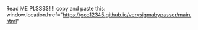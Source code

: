 Read ME PLSSSS!!!! 
copy and paste this:
window.location.href="https://gco12345.github.io/verysigmabypasser/main.html"

